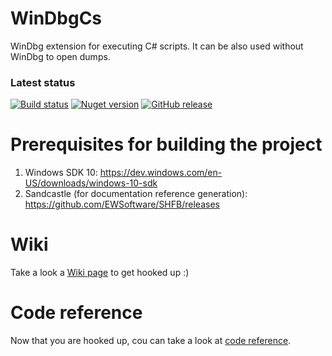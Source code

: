 # WinDbgCs
WinDbg extension for executing C# scripts. It can be also used without WinDbg to open dumps.

### Latest status
[![Build status](https://ci.appveyor.com/api/projects/status/d2j4lxglq0tl1x1i/branch/master?svg=true)](https://ci.appveyor.com/project/southpolenator/windbgcs/branch/master)
[![Nuget version](https://img.shields.io/nuget/v/csdebugscript.engine.svg?style=flat)](https://www.nuget.org/packages/csdebugscript.engine/)
[![GitHub release](https://img.shields.io/github/release/southpolenator/windbgcs.svg?style=flat)](https://github.com/southpolenator/WinDbgCs/releases/latest)

# Prerequisites for building the project
1. Windows SDK 10: https://dev.windows.com/en-US/downloads/windows-10-sdk
2. Sandcastle (for documentation reference generation): https://github.com/EWSoftware/SHFB/releases

# Wiki
Take a look a [Wiki page](https://github.com/southpolenator/WinDbgCs/wiki) to get hooked up :)

# Code reference
Now that you are hooked up, cou can take a look at [code reference](http://southpolenator.github.io/WinDbgCsReference/).
